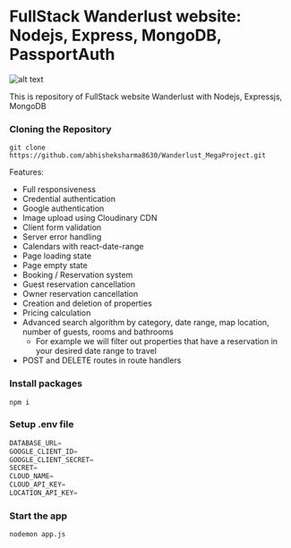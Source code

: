 # FullStack Wanderlust website: Nodejs, Express, MongoDB, PassportAuth

![alt text](https://github.com/abhisheksharma8630/megaProject/blob/main/Full.png)

This is repository of FullStack website Wanderlust with Nodejs, Expressjs, MongoDB


### Cloning the Repository

```shell
git clone https://github.com/abhisheksharma8630/Wanderlust_MegaProject.git
```

Features:

- Full responsiveness
- Credential authentication
- Google authentication
- Image upload using Cloudinary CDN
- Client form validation 
- Server error handling 
- Calendars with react-date-range
- Page loading state
- Page empty state
- Booking / Reservation system
- Guest reservation cancellation
- Owner reservation cancellation
- Creation and deletion of properties
- Pricing calculation
- Advanced search algorithm by category, date range, map location, number of guests, rooms and bathrooms
    - For example we will filter out properties that have a reservation in your desired date range to travel
- POST and DELETE routes in route handlers

### Install packages

```shell
npm i
```

### Setup .env file


```js
DATABASE_URL=
GOOGLE_CLIENT_ID=
GOOGLE_CLIENT_SECRET=
SECRET=
CLOUD_NAME=
CLOUD_API_KEY=
LOCATION_API_KEY=
```

### Start the app

```shell
nodemon app.js
```

